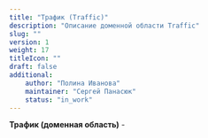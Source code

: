 ```yaml
---
title: "Трафик (Traffic)"
description: "Описание доменной области Traffic"
slug: ""
version: 1
weight: 17
titleIcon: ""
draft: false
additional:
    author: "Полина Иванова"
    maintainer: "Сергей Панасюк"
    status: "in_work"
---
```


**Трафик (доменная область)** - 